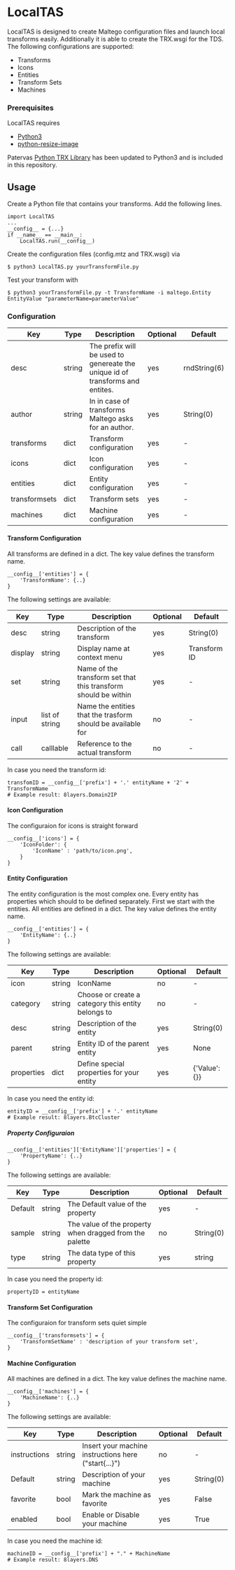 # LocalTAS

LocalTAS is designed to create Maltego configuration files and launch local transforms easily. Additionally it is able to create the TRX.wsgi for the TDS. The following configurations are supported:
* Transforms
* Icons
* Entities
* Transform Sets
* Machines


### Prerequisites

LocalTAS requires 
* [Python3](https://www.python.org/downloads/)
* [python-resize-image](https://github.com/charlesthk/python-resize-image)

Patervas [Python TRX Library](https://docs.paterva.com/en/developer-portal/transform_libraries/) has been updated to Python3 and is included in this repository.

## Usage
Create a Python file that contains your transforms. Add the following lines.

```
import LocalTAS
...
__config__ = {...}
if __name__ == __main__:
    LocalTAS.run(__config__)
```

Create the configuration files (config.mtz and TRX.wsgi) via

```
$ python3 LocalTAS.py yourTransformFile.py
```

Test your transform with

```
$ python3 yourTransformFile.py -t TransformName -i maltego.Entity EntityValue "parameterName=parameterValue"
```
### Configuration
Key | Type | Description | Optional | Default
---|---|---|---|---
desc | string | The prefix will be used to genereate the unique id of transforms and entites. | yes  | rndString(6)
author | string | In in case of transforms Maltego asks for an author. | yes | String(0)
transforms | dict | Transform configuration | yes | - 
icons | dict | Icon configuration | yes | - 
entities | dict | Entity configuration | yes | - 
transformsets | dict | Transform sets | yes | - 
machines | dict | Machine configuration | yes | - 

#### Transform Configuration
All transforms are defined in a dict. The key value defines the transform name. 
```
__config__['entities'] = {
    'TransformName': {..}
}
```
The following settings are available:

Key | Type | Description | Optional | Default
---|---|---|---|---
desc | string | Description of the transform | yes  | String(0)
display | string | Display name at context menu | yes | Transform ID
set | string | Name of the transform set that this transform should be within | yes | -
input | list of string | Name the entities that the trasform should be available for | no | - 
call | calllable | Reference to the actual transform | no | - 

In case you need the transform id:
```
transfomID = __config__['prefix'] + '.' entityName + '2' + TransformName
# Example result: 8layers.Domain2IP
```

#### Icon Configuration
The configuraion for icons is straight forward
```
__config__['icons'] = {
    'IconFolder': {
        'IconName' : 'path/to/icon.png',
    }
}
```

#### Entity Configuration
The entity configuration is the most complex one. Every entity has properties which should to be defined separately. First we start with the entities. All entities are defined in a dict. The key value defines the entity name. 
```
__config__['entities'] = {
    'EntityName': {..}
}
```
The following settings are available:

Key | Type | Description | Optional | Default
---|---|---|---|---
icon | string | IconName | no | -
category | string | Choose or create a category this entity belongs to | no | - 
desc | string | Description of the entity | yes  | String(0)
parent | string | Entity ID of the parent entity | yes | None
properties | dict | Define special properties for your entity | yes | {'Value':{}}

In case you need the entity id:
```
entityID = __config__['prefix'] + '.' entityName
# Example result: 8layers.BtcCluster
```

##### Property Configuraion
```
__config__['entities']['EntityName']['properties'] = {
    'PropertyName': {..}
}
```
The following settings are available:

Key | Type | Description | Optional | Default
---|---|---|---|---
Default | string | The Default value of the property | yes | -
sample | string | The value of the property when dragged from the palette | no | String(0)
type | string | The data type of this property | yes  | string

In case you need the property id:
```
propertyID = entityName
```

#### Transform Set Configuration
The configuraion for transform sets quiet simple
```
__config__['transformsets'] = {
    'TransformSetName' : 'description of your transform set',
}
```

#### Machine Configuration
All machines are defined in a dict. The key value defines the machine name. 
```
__config__['machines'] = {
    'MachineName': {..}
}
```
The following settings are available:

Key | Type | Description | Optional | Default
---|---|---|---|---
instructions | string | Insert your machine instructions here ("start{...}") | no | -
Default | string | Description of your machine | yes | String(0)
favorite | bool | Mark the machine as favorite | yes | False
enabled | bool | Enable or Disable your machine | yes | True

In case you need the machine id:
```
machineID = __config__['prefix'] + "." + MachineName
# Example result: 8layers.DNS
```

